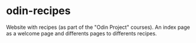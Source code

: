 # odin-recipes
Website with recipes (as part of the "Odin Project" courses).
An index page as a welcome page and differents pages to differents recipes. 